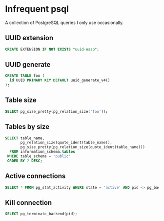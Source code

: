 # Infrequent psql

A collection of PostgreSQL queries I only use occasionally.

## UUID extension
```sql
CREATE EXTENSION IF NOT EXISTS "uuid-ossp";
```

## UUID generate
```sql
CREATE TABLE foo (
  id UUID PRIMARY KEY DEFAULT uuid_generate_v4()
);
```


## Table size
```sql
SELECT pg_size_pretty(pg_relation_size('foo'));
```

## Tables by size
```sql
SELECT table_name,
       pg_relation_size(quote_ident(table_name)),
       pg_size_pretty(pg_relation_size(quote_ident(table_name)))
  FROM information_schema.tables
 WHERE table_schema = 'public'
 ORDER BY 2 DESC;
```

## Active connections
```sql
SELECT * FROM pg_stat_activity WHERE state = 'active' AND pid <> pg_backend_pid();
```

## Kill connection
```sql
SELECT pg_terminate_backend(pid);
```
